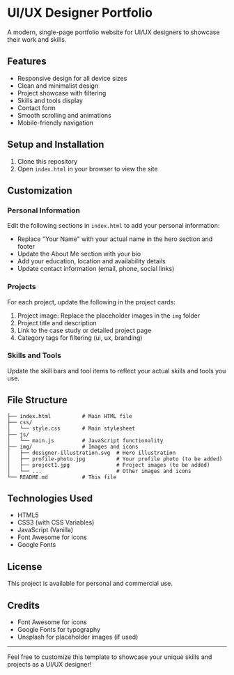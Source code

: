 # UI/UX Designer Portfolio

A modern, single-page portfolio website for UI/UX designers to showcase their work and skills.

## Features

- Responsive design for all device sizes
- Clean and minimalist design
- Project showcase with filtering
- Skills and tools display
- Contact form
- Smooth scrolling and animations
- Mobile-friendly navigation

## Setup and Installation

1. Clone this repository
2. Open `index.html` in your browser to view the site

## Customization

### Personal Information

Edit the following sections in `index.html` to add your personal information:

- Replace "Your Name" with your actual name in the hero section and footer
- Update the About Me section with your bio
- Add your education, location and availability details
- Update contact information (email, phone, social links)

### Projects

For each project, update the following in the project cards:

1. Project image: Replace the placeholder images in the `img` folder
2. Project title and description
3. Link to the case study or detailed project page
4. Category tags for filtering (ui, ux, branding)

### Skills and Tools

Update the skill bars and tool items to reflect your actual skills and tools you use.

## File Structure

```
├── index.html          # Main HTML file
├── css/
│   └── style.css       # Main stylesheet
├── js/
│   └── main.js         # JavaScript functionality
├── img/                # Images and icons
│   ├── designer-illustration.svg  # Hero illustration
│   ├── profile-photo.jpg          # Your profile photo (to be added)
│   ├── project1.jpg               # Project images (to be added)
│   └── ...                        # Other images and icons
└── README.md           # This file
```

## Technologies Used

- HTML5
- CSS3 (with CSS Variables)
- JavaScript (Vanilla)
- Font Awesome for icons
- Google Fonts

## License

This project is available for personal and commercial use.

## Credits

- Font Awesome for icons
- Google Fonts for typography
- Unsplash for placeholder images (if used)

---

Feel free to customize this template to showcase your unique skills and projects as a UI/UX designer! 